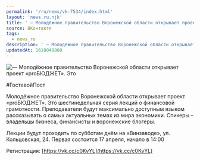```yaml
---
permalink: '/ru/news/vk-7534/index.html'
layout: 'news.ru.njk'
title: ' — Молодёжное правительство Воронежской области открывает проект «proБЮДЖЕТ».'
source: ВКонтакте
tags:
  - news_ru
description: ' — Молодёжное правительство Воронежской области открывает проект «proБЮДЖЕТ».'
updatedAt: 1618048860
---
```

![ — Молодёжное правительство Воронежской области открывает проект «proБЮДЖЕТ». Это](https://sun9-41.userapi.com/sun9-17/impg/QQZiCJgXOwYkBsiAR2eFEePm1YSF9u551k-oLw/8_KkCR2J944.jpg?size=1280x847&quality=96&sign=42d3dbd1cdc8c94141bfa25b02467aac&c_uniq_tag=eiWc6Nh-3EdbO7GsdPMekXU-ofix6314fhXsQNp81e0&type=album)

#ГостевойПост

Молодёжное правительство Воронежской области открывает проект «proБЮДЖЕТ». Это шестинедельная серия лекций о финансовой грамотности. Преподаватели будут максимально доступным языком рассказывать о самых актуальных темах из мира экономики. Спикеры – владельцы бизнеса, финансисты и воронежские блогеры.

Лекции будут проходить по субботам днём на «Винзаводе», ул. Кольцовская, 24. Первая состоится 17 апреля, начало в 14:00

Регистрация: [https://vk.cc/c0KvYL](https://vk.cc/c0KvYL)
